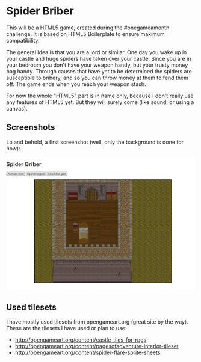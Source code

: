 # Spider Briber

This will be a HTML5 game, created during the #onegameamonth challenge.
It is based on HTML5 Boilerplate to ensure maximum compatibility.

The general idea is that you are a lord or similar. One day you wake up in your castle
and huge spiders have taken over your castle. Since you are in your bedroom you don't have
your weapon handy, but your trusty money bag handy.
Through causes that have yet to be determined the spiders are susceptible to bribery,
and so you can throw money at them to fend them off.
The game ends when you reach your weapon stash.

For now the whole "HTML5" part is in name only, because I don't really use any
features of HTML5 yet. But they will surely come (like sound, or using a canvas).

## Screenshots

Lo and behold, a first screenshot (well, only the background is done for now):

![First screenshot](https://github.com/olilo/spider-briber/blob/master/img/screenshots/spider_briber_background1.png)

## Used tilesets

I have mostly used tilesets from opengameart.org (great site by the way).
These are the tilesets I have used or plan to use:

  * http://opengameart.org/content/castle-tiles-for-rpgs
  * http://opengameart.org/content/pagesofadventure-interior-tileset
  * http://opengameart.org/content/spider-flare-sprite-sheets
